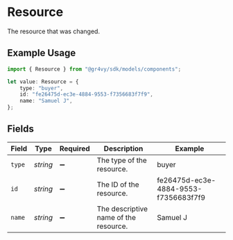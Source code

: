 # Resource

The resource that was changed.

## Example Usage

```typescript
import { Resource } from "@gr4vy/sdk/models/components";

let value: Resource = {
    type: "buyer",
    id: "fe26475d-ec3e-4884-9553-f7356683f7f9",
    name: "Samuel J",
};
```

## Fields

| Field                                 | Type                                  | Required                              | Description                           | Example                               |
| ------------------------------------- | ------------------------------------- | ------------------------------------- | ------------------------------------- | ------------------------------------- |
| `type`                                | *string*                              | :heavy_minus_sign:                    | The type of the resource.             | buyer                                 |
| `id`                                  | *string*                              | :heavy_minus_sign:                    | The ID of the resource.               | fe26475d-ec3e-4884-9553-f7356683f7f9  |
| `name`                                | *string*                              | :heavy_minus_sign:                    | The descriptive name of the resource. | Samuel J                              |